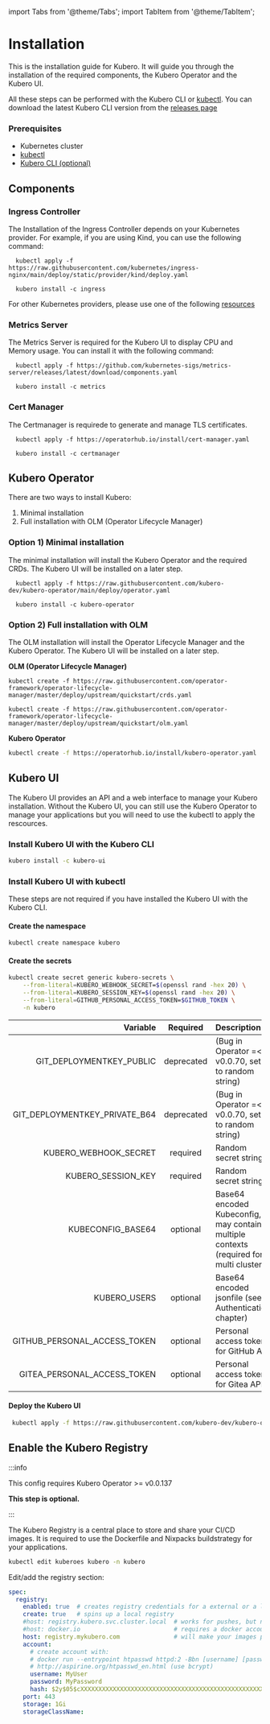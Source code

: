 import Tabs from '@theme/Tabs';
import TabItem from '@theme/TabItem';

# Installation
This is the installation guide for Kubero. It will guide you through the installation of the required components, the Kubero Operator and the Kubero UI.

All these steps can be performed with the Kubero CLI or [kubectl](https://kubernetes.io/docs/tasks/tools/#kubectl). You can download the latest Kubero CLI version from the [releases page](https://github.com/kubero-dev/kubero-cli/releases/latest)

### Prerequisites
- Kubernetes cluster
- [kubectl](https://kubernetes.io/docs/tasks/tools/#kubectl)
- [Kubero CLI (optional)](https://github.com/kubero-dev/kubero-cli/releases/latest)

## Components

### Ingress Controller
The Installation of the Ingress Controller depends on your Kubernetes provider. For example, if you are using Kind, you can use the following command:

<Tabs groupId="install-strategy">
  <TabItem value="kubectl" label="kubectl">

      kubectl apply -f https://raw.githubusercontent.com/kubernetes/ingress-nginx/main/deploy/static/provider/kind/deploy.yaml
  </TabItem>
  <TabItem value="cli" label="Kubero CLI">

      kubero install -c ingress
  </TabItem>
</Tabs>

For other Kubernetes providers, please use one of the following [resources](https://github.com/kubernetes/ingress-nginx/tree/main/deploy/static/provider)

### Metrics Server
The Metrics Server is required for the Kubero UI to display CPU and Memory usage. You can install it with the following command:

<Tabs groupId="install-strategy">
  <TabItem value="kubectl" label="kubectl">

      kubectl apply -f https://github.com/kubernetes-sigs/metrics-server/releases/latest/download/components.yaml
  </TabItem>
  <TabItem value="cli" label="Kubero CLI">

      kubero install -c metrics
  </TabItem>
</Tabs>

### Cert Manager
The Certmanager is requirede to generate and manage TLS certificates.
<Tabs groupId="install-strategy">
  <TabItem value="kubectl" label="kubectl">

      kubectl apply -f https://operatorhub.io/install/cert-manager.yaml
  </TabItem>
  <TabItem value="cli" label="Kubero CLI">

      kubero install -c certmanager
  </TabItem>
</Tabs>

## Kubero Operator

There are two ways to install Kubero:
1) Minimal installation
2) Full installation with OLM (Operator Lifecycle Manager)

### Option 1) Minimal installation

The minimal installation will install the Kubero Operator and the required CRDs. The Kubero UI will be installed on a later step.
<Tabs groupId="install-strategy">
  <TabItem value="kubectl" label="kubectl">

      kubectl apply -f https://raw.githubusercontent.com/kubero-dev/kubero-operator/main/deploy/operator.yaml
  </TabItem>
  <TabItem value="cli" label="Kubero CLI">

      kubero install -c kubero-operator
  </TabItem>
</Tabs>

### Option 2) Full installation with OLM
The OLM installation will install the Operator Lifecycle Manager and the Kubero Operator. The Kubero UI will be installed on a later step.

**OLM (Operator Lifecycle Manager)**
```
kubectl create -f https://raw.githubusercontent.com/operator-framework/operator-lifecycle-manager/master/deploy/upstream/quickstart/crds.yaml

kubectl create -f https://raw.githubusercontent.com/operator-framework/operator-lifecycle-manager/master/deploy/upstream/quickstart/olm.yaml
```

**Kubero Operator**
```bash
kubectl create -f https://operatorhub.io/install/kubero-operator.yaml
```


## Kubero UI
The Kubero UI provides an API and a web interface to manage your Kubero installation. Without the Kubero UI, you can still use the Kubero Operator to manage your applications but you will need to use the kubectl to apply the rescources.

### Install Kubero UI with the Kubero CLI
```bash
kubero install -c kubero-ui
```


### Install Kubero UI with kubectl
These steps are not required if you have installed the Kubero UI with the Kubero CLI.

#### Create the namespace
```
kubectl create namespace kubero
```

#### Create the secrets
```bash
kubectl create secret generic kubero-secrets \
    --from-literal=KUBERO_WEBHOOK_SECRET=$(openssl rand -hex 20) \
    --from-literal=KUBERO_SESSION_KEY=$(openssl rand -hex 20) \
    --from-literal=GITHUB_PERSONAL_ACCESS_TOKEN=$GITHUB_TOKEN \
    -n kubero
```
| Variable | Required | Description |
|-------:|:-------:|:-----------|
| GIT_DEPLOYMENTKEY_PUBLIC | deprecated | (Bug in Operator =< v0.0.70, set to random string) |
| GIT_DEPLOYMENTKEY_PRIVATE_B64 | deprecated | (Bug in Operator =< v0.0.70, set to random string)  |
| KUBERO_WEBHOOK_SECRET | required | Random secret string |
| KUBERO_SESSION_KEY | required | Random secret string |
| KUBECONFIG_BASE64 | optional | Base64 encoded Kubeconfig, may contain multiple contexts (required for multi cluster)|
| KUBERO_USERS | optional | Base64 encoded jsonfile (see Authentication chapter) |
| GITHUB_PERSONAL_ACCESS_TOKEN | optional | Personal access token for GitHub API |
| GITEA_PERSONAL_ACCESS_TOKEN | optional | Personal access token for Gitea API |

#### Deploy the Kubero UI

```bash
 kubectl apply -f https://raw.githubusercontent.com/kubero-dev/kubero-operator/main/config/samples/application_v1alpha1_kubero.yaml -n kubero
```

## Enable the Kubero Registry

:::info

This config requires Kubero Operator >= v0.0.137

**This step is optional.**

:::

The Kubero Registry is a central place to store and share your CI/CD images. It is required to use the Dockerfile and Nixpacks buildstrategy for your applications.

```bash
kubectl edit kuberoes kubero -n kubero
```

Edit/add the registry section:
```yaml
spec:
  registry:
    enabled: true  # creates registry credentials for a external or a local registry (required for build strategy apps)
    create: true   # spins up a local registry
    #host: registry.kubero.svc.cluster.local  # works for pushes, but not for pulls. DO NOT USE THIS :( since it requires to configure all nodes ot acceppt this "insecure" registry
    #host: docker.io                          # requires a docker account. Might be the best choice when running on a non public domain
    host: registry.mykubero.com               # will make your images publicly avaialble with a basic auth protection
    account:
      # create account with:
      # docker run --entrypoint htpasswd httpd:2 -Bbn [username] [password]
      # http://aspirine.org/htpasswd_en.html (use bcrypt)
      username: MyUser
      password: MyPassword
      hash: $2y$05$cXXXXXXXXXXXXXXXXXXXXXXXXXXXXXXXXXXXXXXXXXXXXXXXXXXXXXX
    port: 443
    storage: 1Gi
    storageClassName:
```

